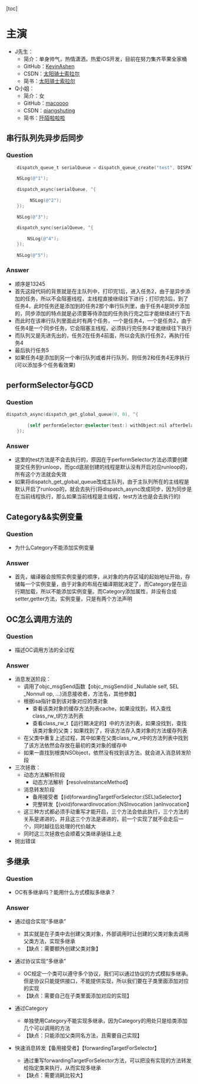 [toc]

# 主演

- J先生：
  - 简介：单身帅气，热情潇洒，热爱iOS开发，目前在努力集齐苹果全家桶
  - GitHub：[KevinAshen](https://github.com/KevinAshen)
  - CSDN：[太阳骑士索拉尔](https://blog.csdn.net/KevinAshen)
  - 简书：[太阳骑士索拉尔](https://www.jianshu.com/u/0de1c21e79ca)
- Q小姐：
  - 简介：女
  - GitHub：[macoooo](https://github.com/macoooo)
  - CSDN：[qiangshuting](https://blog.csdn.net/qiangshuting)
  - 简书：[阡陌啦啦啦](https://www.jianshu.com/u/5bfc6017c805)

## 串行队列先异步后同步

### Question

```objective-c
    dispatch_queue_t serialQueue = dispatch_queue_create("test", DISPATCH_QUEUE_SERIAL);
    
    NSLog(@"1");
    
    dispatch_async(serialQueue, ^{
        
         NSLog(@"2");
    });
    
    NSLog(@"3");
    
    dispatch_sync(serialQueue, ^{
        
        NSLog(@"4");
    });
    
    NSLog(@"5");
```

### Answer

- 顺序是13245
- 首先这段代码的背景就是在主队列中，打印完1后，进入任务2，由于是异步添加的任务，所以不会阻塞线程，主线程直接继续往下进行；打印完3后，到了任务4，此时任务还是添加到的任务2那个串行队列里，由于任务4是同步添加的，同步添加的特点就是必须要等待添加的任务执行完之后才能继续进行下去
- 而此时在该串行队列里面此时有两个任务，一个是任务4，一个是任务2，由于任务4是一个同步任务，它会阻塞主线程，必须执行完任务4才能继续往下执行
- 而队列又是先进先出的，任务2在任务4前面，所以会先执行任务2，再执行任务4
- 最后执行任务5
- 如果任务4是添加到另一个串行队列或者并行队列，则任务2和任务4无序执行(可以添加多个任务看效果)

## performSelector与GCD

### Question

```objective-c
dispatch_async(dispatch_get_global_queue(0, 0), ^{
        
        [self performSelector:@selector(test:) withObject:nil afterDelay:0];
    });
```

### Answer

- 这里的test方法是不会去执行的，原因在于performSelector方法必须要创建提交任务到runloop，而gcd底层创建的线程是默认没有开启对应runloop的，所有这个方法就会失效
- 如果将dispatch_get_global_queue改成主队列，由于主队列所在的主线程是默认开启了runloop的，就会去执行(将dispatch_async改成同步，因为同步是在当前线程执行，那么如果当前线程是主线程，test方法也是会去执行的)

## Category&&实例变量

### Question

- 为什么Category不能添加实例变量

### Answer

- 首先，编译器会按照实例变量的顺序，从对象的内存区域的起始地址开始，存储每一个实例变量，由于对象的布局在编译期就决定了，而Category是在运行期加载，所以不能添加实例变量。而Category添加属性，并没有合成setter,getter方法，实例变量，只是有两个方法声明

## OC怎么调用方法的

### Question

- 描述OC调用方法的全过程

### Answer

- 消息发送阶段：
  - 调用了objc_msgSend函数【objc_msgSend(id _Nullable self, SEL _Nonnull op, ...)消息接收者，方法名，其他参数】
  - 根据isa指针查到该对象对应的类对象
    - 查看该类对象的缓存方法列表cache，如果没找到，转入查找class_rw_t的方法列表
    - 查看class_rw_t【运行期决定的】中的方法列表，如果没找到，查找该类对象的父类；如果找到了，将该方法存入类对象的方法缓存列表
  - 在父类中重复上述过程，其中如果在父类class_rw_t中的方法列表中找到了该方法依然会存放在最初的类对象的缓存中
  - 如果一直找到根类NSObject，依然没有找到该方法，就会进入消息转发阶段
- 三次拯救：
  - 动态方法解析阶段
    - 动态方法解析【resolveInstanceMethod】
  - 消息转发阶段
    - 备用接受者【(id)forwardingTargetForSelector:(SEL)aSelector】
    - 完整转发【(void)forwardInvocation:(NSInvocation )anInvocation】
  - 这三种方式都必须手动重写才能开启，三个方法会依此执行，三个方法的关系是递进的，并且这三个方法是递进的，前一个实现了就不会走后一个，同时越往后处理的代价越大
  - 同时这三次拯救也会顺着父类继承链往上走
- 抛出错误

## 多继承

### Question

- OC有多继承吗？能用什么方式模拟多继承？

### Answer

- 通过组合实现“多继承”

  - 其实就是在子类中去创建父类对象，外部调用时让创建的父类对象去调用父类方法，实现多继承
  - 【缺点：需要额外创建父类对象】
- 通过协议实现“多继承”

  - OC规定一个类可以遵守多个协议，我们可以通过协议的方式模拟多继承。但是协议只能提供接口，不能提供实现，所以我们要在子类里面添加对应的实现
  - 【缺点：需要自己在子类里面添加对应的实现】
- 通过Category

  - 单独使用Category不能实现多继承，因为Category的用处只是给类添加几个可以调用的方法
  - 【缺点：只能添加父类同名方法，且需要自己实现】
- 快速消息转发【备用接受者】【forwardingTargetForSelector】
  - 通过重写forwardingTargetForSelector方法，可以把没有实现的方法转发给指定类来执行，从而实现多继承
  - 【缺点：需要消耗比较大】